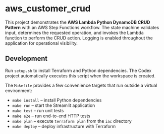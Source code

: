 # aws_customer_crud

This project demonstrates the **AWS Lambda Python DynamoDB CRUD Pattern** with
an AWS Step Functions workflow. The state machine validates input, determines
the requested operation, and invokes the Lambda function to perform the CRUD
action. Logging is enabled throughout the application for operational
visibility.

## Development
Run `setup.sh` to install Terraform and Python dependencies. The Codex project automatically executes this script when the workspace is created.

The `Makefile` provides a few convenience targets that run outside a virtual environment:

- `make install` – install Python dependencies
- `make run` – start the Streamlit application
- `make test` – run unit tests
- `make e2e` – run end-to-end HTTP tests
- `make plan` – execute `terraform plan` from the `iac` directory
- `make deploy` – deploy infrastructure with Terraform

